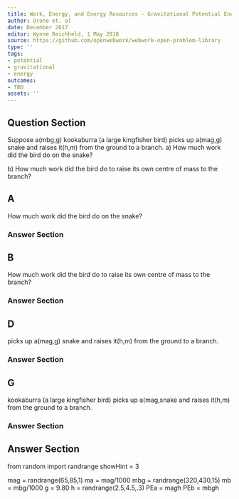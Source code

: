 ```yaml
---
title: Work, Energy, and Energy Resources - Gravitational Potential Energy
author: Urone et. al
date: December 2017
editor: Wynne Reichheld, 1 May 2018
source: https://github.com/openwebwork/webwork-open-problem-library
type: ''
tags:
- potential
- gravitational
- energy
outcomes:
- TBD
assets: ''
---
```


## Question Section 

Suppose a(mbg,g) kookaburra (a large kingfisher bird) picks up a(mag,g) snake and raises it(h,m) from the ground to a branch. 
a) How much work did the bird do on the snake?
 
b) How much work did the bird do to raise its own centre of mass to the branch?

## A
How much work did the bird do on the snake?
### Answer Section
## B
How much work did the bird do to raise its own centre of mass to the branch?
### Answer Section
## D
picks up a(mag,g) snake and raises it(h,m) from the ground to a branch. 
### Answer Section
## G
kookaburra (a large kingfisher bird) picks up a(mag,snake and raises it(h,m) from the ground to a branch. 
### Answer Section


## Answer Section

from random import randrange
showHint = 3

mag = randrange(65,85,1)
ma = mag/1000
mbg = randrange(320,430,15)
mb = mbg/1000
g = 9.80
h = randrange(2.5,4.5,.3)
PEa = ma*g*h
PEb = mb*g*h